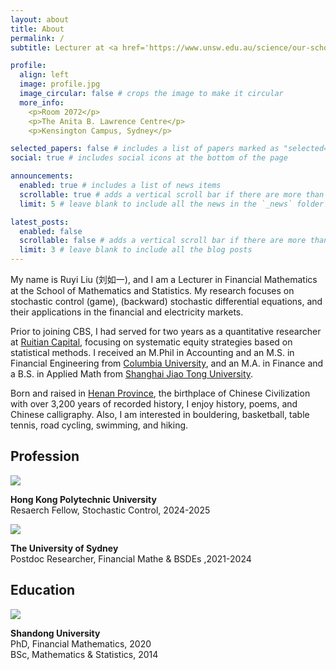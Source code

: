 ```yaml
---
layout: about
title: About
permalink: /
subtitle: Lecturer at <a href='https://www.unsw.edu.au/science/our-schools/maths'>Math & Stats School</a>, <a href='https://www.unsw.edu.au/'>University of New South Wales</a>.  

profile:
  align: left
  image: profile.jpg
  image_circular: false # crops the image to make it circular
  more_info: 
    <p>Room 2072</p>
    <p>The Anita B. Lawrence Centre</p>
    <p>Kensington Campus, Sydney</p>

selected_papers: false # includes a list of papers marked as "selected={true}"
social: true # includes social icons at the bottom of the page

announcements:
  enabled: true # includes a list of news items
  scrollable: true # adds a vertical scroll bar if there are more than 3 news items
  limit: 5 # leave blank to include all the news in the `_news` folder

latest_posts:
  enabled: false
  scrollable: false # adds a vertical scroll bar if there are more than 3 new posts items
  limit: 3 # leave blank to include all the blog posts
---
```


My name is Ruyi Liu (刘如一), and I am a Lecturer in Financial Mathematics at the School of Mathematics and Statistics. My research focuses on stochastic control (game), (backward) stochastic differential equations, and their applications in the financial and electricity markets.


Prior to joining CBS, I had served for two years as a quantitative researcher at  <a href="https://www.ruitiancapital.com/">Ruitian Capital</a>, focusing on systematic equity strategies based on statistical methods. I received an M.Phil in Accounting and an M.S. in Financial Engineering from <a href="https://www.columbia.edu/">Columbia University</a>, and an M.A. in Finance and a B.S. in Applied Math from <a href="https://en.sjtu.edu.cn/">Shanghai Jiao Tong University</a>. 

Born and raised in <a href="https://en.wikipedia.org/wiki/Henan">Henan Province</a>, the birthplace of Chinese Civilization with over 3,200 years of recorded history, I enjoy history, poems, and Chinese calligraphy. Also, I am interested in bouldering, basketball, table tennis, road cycling, swimming, and hiking. 

<div class="education">
<h2>Profession</h2>


<img class="eduimg" src="Polyu.png"/>
<p class="edutext"><b> Hong Kong Polytechnic University </b><br> Resaerch Fellow, Stochastic Control, 2024-2025 </p>

<img class="eduimg" src="USYD.png">
<p class="edutext"><b> The University of Sydney </b><br> Postdoc Researcher, Financial Mathe & BSDEs ,2021-2024 </p>
</div>


<div class="education">
<h2>Education</h2>

<img class="eduimg" src="Sdu.png"/>
<p class="edutext"><b> Shandong University</b><br> PhD, Financial Mathematics, 2020 <br>BSc, Mathematics & Statistics, 2014 </p>


</div>


<!-- Write your biography here. Tell the world about yourself. Link to your favorite [subreddit](http://reddit.com). You can put a picture in, too. The code is already in, just name your picture `prof_pic.jpg` and put it in the `img/` folder.

Put your address / P.O. box / other info right below your picture. You can also disable any of these elements by editing `profile` property of the YAML header of your `_pages/about.md`. Edit `_bibliography/papers.bib` and Jekyll will render your [publications page](/al-folio/publications/) automatically.

Link to your social media connections, too. This theme is set up to use [Font Awesome icons](https://fontawesome.com/) and [Academicons](https://jpswalsh.github.io/academicons/), like the ones below. Add your Facebook, Twitter, LinkedIn, Google Scholar, or just disable all of them. -->

